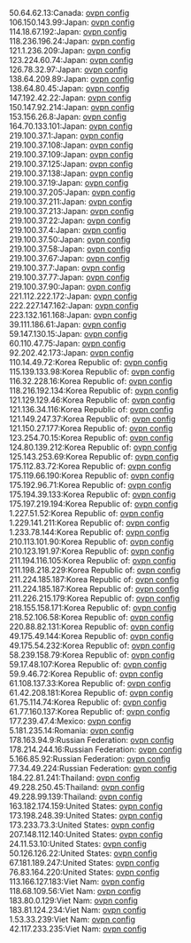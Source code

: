 50.64.62.13:Canada: [ovpn config](vpn/50_64_62_13.ovpn)  
106.150.143.99:Japan: [ovpn config](vpn/106_150_143_99.ovpn)  
114.18.67.192:Japan: [ovpn config](vpn/114_18_67_192.ovpn)  
118.236.196.24:Japan: [ovpn config](vpn/118_236_196_24.ovpn)  
121.1.236.209:Japan: [ovpn config](vpn/121_1_236_209.ovpn)  
123.224.60.74:Japan: [ovpn config](vpn/123_224_60_74.ovpn)  
126.78.32.97:Japan: [ovpn config](vpn/126_78_32_97.ovpn)  
138.64.209.89:Japan: [ovpn config](vpn/138_64_209_89.ovpn)  
138.64.80.45:Japan: [ovpn config](vpn/138_64_80_45.ovpn)  
147.192.42.22:Japan: [ovpn config](vpn/147_192_42_22.ovpn)  
150.147.92.214:Japan: [ovpn config](vpn/150_147_92_214.ovpn)  
153.156.26.8:Japan: [ovpn config](vpn/153_156_26_8.ovpn)  
164.70.133.101:Japan: [ovpn config](vpn/164_70_133_101.ovpn)  
219.100.37.1:Japan: [ovpn config](vpn/219_100_37_1.ovpn)  
219.100.37.108:Japan: [ovpn config](vpn/219_100_37_108.ovpn)  
219.100.37.109:Japan: [ovpn config](vpn/219_100_37_109.ovpn)  
219.100.37.125:Japan: [ovpn config](vpn/219_100_37_125.ovpn)  
219.100.37.138:Japan: [ovpn config](vpn/219_100_37_138.ovpn)  
219.100.37.19:Japan: [ovpn config](vpn/219_100_37_19.ovpn)  
219.100.37.205:Japan: [ovpn config](vpn/219_100_37_205.ovpn)  
219.100.37.211:Japan: [ovpn config](vpn/219_100_37_211.ovpn)  
219.100.37.213:Japan: [ovpn config](vpn/219_100_37_213.ovpn)  
219.100.37.22:Japan: [ovpn config](vpn/219_100_37_22.ovpn)  
219.100.37.4:Japan: [ovpn config](vpn/219_100_37_4.ovpn)  
219.100.37.50:Japan: [ovpn config](vpn/219_100_37_50.ovpn)  
219.100.37.58:Japan: [ovpn config](vpn/219_100_37_58.ovpn)  
219.100.37.67:Japan: [ovpn config](vpn/219_100_37_67.ovpn)  
219.100.37.7:Japan: [ovpn config](vpn/219_100_37_7.ovpn)  
219.100.37.77:Japan: [ovpn config](vpn/219_100_37_77.ovpn)  
219.100.37.90:Japan: [ovpn config](vpn/219_100_37_90.ovpn)  
221.112.222.172:Japan: [ovpn config](vpn/221_112_222_172.ovpn)  
222.227.147.162:Japan: [ovpn config](vpn/222_227_147_162.ovpn)  
223.132.161.168:Japan: [ovpn config](vpn/223_132_161_168.ovpn)  
39.111.186.61:Japan: [ovpn config](vpn/39_111_186_61.ovpn)  
59.147.130.15:Japan: [ovpn config](vpn/59_147_130_15.ovpn)  
60.110.47.75:Japan: [ovpn config](vpn/60_110_47_75.ovpn)  
92.202.42.173:Japan: [ovpn config](vpn/92_202_42_173.ovpn)  
110.14.49.72:Korea Republic of: [ovpn config](vpn/110_14_49_72.ovpn)  
115.139.133.98:Korea Republic of: [ovpn config](vpn/115_139_133_98.ovpn)  
116.32.228.16:Korea Republic of: [ovpn config](vpn/116_32_228_16.ovpn)  
118.216.192.134:Korea Republic of: [ovpn config](vpn/118_216_192_134.ovpn)  
121.129.129.46:Korea Republic of: [ovpn config](vpn/121_129_129_46.ovpn)  
121.136.34.116:Korea Republic of: [ovpn config](vpn/121_136_34_116.ovpn)  
121.149.247.37:Korea Republic of: [ovpn config](vpn/121_149_247_37.ovpn)  
121.150.27.177:Korea Republic of: [ovpn config](vpn/121_150_27_177.ovpn)  
123.254.70.15:Korea Republic of: [ovpn config](vpn/123_254_70_15.ovpn)  
124.80.139.212:Korea Republic of: [ovpn config](vpn/124_80_139_212.ovpn)  
125.143.253.69:Korea Republic of: [ovpn config](vpn/125_143_253_69.ovpn)  
175.112.83.72:Korea Republic of: [ovpn config](vpn/175_112_83_72.ovpn)  
175.119.66.190:Korea Republic of: [ovpn config](vpn/175_119_66_190.ovpn)  
175.192.96.71:Korea Republic of: [ovpn config](vpn/175_192_96_71.ovpn)  
175.194.39.133:Korea Republic of: [ovpn config](vpn/175_194_39_133.ovpn)  
175.197.219.194:Korea Republic of: [ovpn config](vpn/175_197_219_194.ovpn)  
1.227.51.52:Korea Republic of: [ovpn config](vpn/1_227_51_52.ovpn)  
1.229.141.211:Korea Republic of: [ovpn config](vpn/1_229_141_211.ovpn)  
1.233.78.144:Korea Republic of: [ovpn config](vpn/1_233_78_144.ovpn)  
210.113.101.90:Korea Republic of: [ovpn config](vpn/210_113_101_90.ovpn)  
210.123.191.97:Korea Republic of: [ovpn config](vpn/210_123_191_97.ovpn)  
211.194.116.105:Korea Republic of: [ovpn config](vpn/211_194_116_105.ovpn)  
211.198.218.229:Korea Republic of: [ovpn config](vpn/211_198_218_229.ovpn)  
211.224.185.187:Korea Republic of: [ovpn config](vpn/211_224_185_187.ovpn)  
211.224.185.187:Korea Republic of: [ovpn config](vpn/211_224_185_187.ovpn)  
211.226.215.179:Korea Republic of: [ovpn config](vpn/211_226_215_179.ovpn)  
218.155.158.171:Korea Republic of: [ovpn config](vpn/218_155_158_171.ovpn)  
218.52.106.58:Korea Republic of: [ovpn config](vpn/218_52_106_58.ovpn)  
220.88.82.131:Korea Republic of: [ovpn config](vpn/220_88_82_131.ovpn)  
49.175.49.144:Korea Republic of: [ovpn config](vpn/49_175_49_144.ovpn)  
49.175.54.232:Korea Republic of: [ovpn config](vpn/49_175_54_232.ovpn)  
58.239.158.79:Korea Republic of: [ovpn config](vpn/58_239_158_79.ovpn)  
59.17.48.107:Korea Republic of: [ovpn config](vpn/59_17_48_107.ovpn)  
59.9.46.72:Korea Republic of: [ovpn config](vpn/59_9_46_72.ovpn)  
61.108.137.33:Korea Republic of: [ovpn config](vpn/61_108_137_33.ovpn)  
61.42.208.181:Korea Republic of: [ovpn config](vpn/61_42_208_181.ovpn)  
61.75.114.74:Korea Republic of: [ovpn config](vpn/61_75_114_74.ovpn)  
61.77.160.137:Korea Republic of: [ovpn config](vpn/61_77_160_137.ovpn)  
177.239.47.4:Mexico: [ovpn config](vpn/177_239_47_4.ovpn)  
5.181.235.14:Romania: [ovpn config](vpn/5_181_235_14.ovpn)  
178.163.94.9:Russian Federation: [ovpn config](vpn/178_163_94_9.ovpn)  
178.214.244.16:Russian Federation: [ovpn config](vpn/178_214_244_16.ovpn)  
5.166.85.92:Russian Federation: [ovpn config](vpn/5_166_85_92.ovpn)  
77.34.49.224:Russian Federation: [ovpn config](vpn/77_34_49_224.ovpn)  
184.22.81.241:Thailand: [ovpn config](vpn/184_22_81_241.ovpn)  
49.228.250.45:Thailand: [ovpn config](vpn/49_228_250_45.ovpn)  
49.228.99.139:Thailand: [ovpn config](vpn/49_228_99_139.ovpn)  
163.182.174.159:United States: [ovpn config](vpn/163_182_174_159.ovpn)  
173.198.248.39:United States: [ovpn config](vpn/173_198_248_39.ovpn)  
173.233.73.3:United States: [ovpn config](vpn/173_233_73_3.ovpn)  
207.148.112.140:United States: [ovpn config](vpn/207_148_112_140.ovpn)  
24.11.53.10:United States: [ovpn config](vpn/24_11_53_10.ovpn)  
50.126.126.22:United States: [ovpn config](vpn/50_126_126_22.ovpn)  
67.181.189.247:United States: [ovpn config](vpn/67_181_189_247.ovpn)  
76.83.164.220:United States: [ovpn config](vpn/76_83_164_220.ovpn)  
113.166.127.183:Viet Nam: [ovpn config](vpn/113_166_127_183.ovpn)  
118.68.109.56:Viet Nam: [ovpn config](vpn/118_68_109_56.ovpn)  
183.80.0.129:Viet Nam: [ovpn config](vpn/183_80_0_129.ovpn)  
183.81.124.234:Viet Nam: [ovpn config](vpn/183_81_124_234.ovpn)  
1.53.33.239:Viet Nam: [ovpn config](vpn/1_53_33_239.ovpn)  
42.117.233.235:Viet Nam: [ovpn config](vpn/42_117_233_235.ovpn)  
